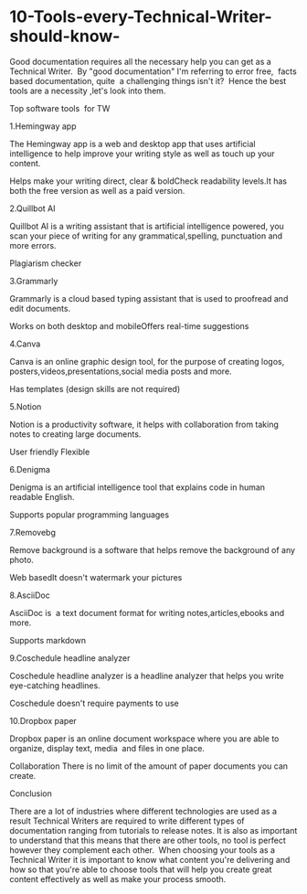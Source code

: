 # 10-Tools-every-Technical-Writer-should-know-






Good documentation requires all the necessary help you can get as a Technical Writer.  By "good documentation" I'm referring to error free,  facts based documentation, quite  a challenging things isn't it?  Hence the best tools are a necessity ,let's look into them. 



Top software tools  for TW



1.Hemingway app 



The Hemingway app is a web and desktop app that uses artificial intelligence to help improve your writing style as well as touch up your content.



Helps make your writing direct, clear & boldCheck readability levels.It has both the free version as well as a paid version.



 2.Quillbot AI



Quillbot AI is a writing assistant that is artificial intelligence powered, you scan your piece of writing for any grammatical,spelling, punctuation and more errors.



Plagiarism checker 



3.Grammarly



Grammarly is a cloud based typing assistant that is used to proofread and edit documents.



Works on both desktop and mobileOffers real-time suggestions 



4.Canva



Canva is an online graphic design tool, for the purpose of creating logos, posters,videos,presentations,social media posts and more. 



 Has templates (design skills are not required)



5.Notion



Notion is a productivity software, it helps with collaboration from taking notes to creating large documents. 



 User friendly Flexible



6.Denigma



Denigma is an artificial intelligence tool that explains code in human readable English. 



 Supports popular programming languages 



7.Removebg 



Remove background is a software that helps remove the background of any photo.



Web basedIt doesn't watermark your pictures 



8.AsciiDoc 



AsciiDoc is  a text document format for writing notes,articles,ebooks and more. 



Supports markdown



9.Coschedule headline analyzer



Coschedule headline analyzer is a headline analyzer that helps you write eye-catching headlines.



 Coschedule doesn't require payments to use



10.Dropbox paper



Dropbox paper is an online document workspace where you are able to organize, display text, media  and files in one place. 



 Collaboration There is no limit of the amount of paper documents you can create.



Conclusion 



There are a lot of industries where different technologies are used as a result Technical Writers are required to write different types of documentation ranging from tutorials to release notes. It is also as important to understand that this means that there are other tools, no tool is perfect however they complement each other.  When choosing your tools as a Technical Writer it is important to know what content you're delivering and how so that you're able to choose tools that will help you create great content effectively as well as make your process smooth. 


